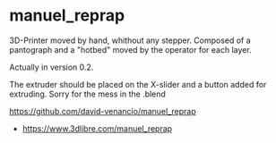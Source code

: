 # manuel_reprap
3D-Printer moved by hand, whithout any stepper.
Composed of a pantograph and a "hotbed" moved by the operator for each layer.

Actually in version 0.2.

The extruder should be placed on the X-slider and a button added for extruding.
Sorry for the mess in the .blend

https://github.com/david-venancio/manuel_reprap
+ https://www.3dlibre.com/manuel_reprap
